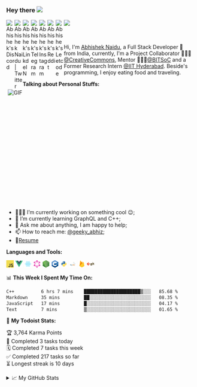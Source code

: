 ### Hey there <img src="https://media.giphy.com/media/hvRJCLFzcasrR4ia7z/giphy.gif" width="25px">
<a href="https://discord.gg/qUbApEc">
  <img align="left" alt="Abhishek's Discord" width="22px" src="https://cdn.jsdelivr.net/npm/simple-icons@v3/icons/discord.svg" />
</a>
<a href="https://twitter.com/abhisheknaiidu">
  <img align="left" alt="Abhishek Naidu | Twitter" width="22px" src="https://cdn.jsdelivr.net/npm/simple-icons@v3/icons/twitter.svg" />
</a>
<a href="https://www.linkedin.com/in/abhisheknaiidu/">
  <img align="left" alt="Abhishek's LinkdeIN" width="22px" src="https://cdn.jsdelivr.net/npm/simple-icons@v3/icons/linkedin.svg" />
</a>
<a href="https://t.me/abhisheknaiidu">
  <img align="left" alt="Abhishek's Telegram" width="22px" src="https://cdn.jsdelivr.net/npm/simple-icons@v3/icons/telegram.svg" />
</a>
<a href="https://www.instagram.com/abhisheknaiidu/">
  <img align="left" alt="Abhishek's Instagram" width="22px" src="https://cdn.jsdelivr.net/npm/simple-icons@v3/icons/instagram.svg" />
</a>
<a href="https://www.reddit.com/user/geekyabhi/">
  <img align="left" alt="Abhishek's Reddit" width="22px" src="https://cdn.jsdelivr.net/npm/simple-icons@v3/icons/reddit.svg" />
</a>
<a href="https://leetcode.com/abhisheknaiidu/">
  <img align="left" alt="Abhishek's Leetcode" width="22px" src="https://cdn.jsdelivr.net/npm/simple-icons@v3/icons/leetcode.svg" />
</a>

![](https://visitor-badge.glitch.me/badge?page_id=abhisheknaiidu.abhisheknaiidu)

<br />

Hi, I'm [Abhishek Naidu](https://blog.abhisheknaidu.tech/), a Full Stack Developer 🚀 from India, currently, I'm a Project Collaborator 🙍🏽‍♂️ [@CreativeCommons](https://opensource.creativecommons.org/community/community-team/members/), Mentor 👨🏽‍💼[@BITSoC](https://github.com/BITSoC) and a Former Research Intern [@IIT Hyderabad](https://iith.ac.in/). Beside's programming, I enjoy eating food and traveling.

  <img align="right" alt="GIF" src="https://github.com/abhisheknaiidu/abhisheknaiidu/blob/master/code.gif?raw=true" width="500" height="320" />
  
**Talking about Personal Stuffs:**

- 👨🏽‍💻 I’m currently working on something cool :wink:;
- 🌱 I’m currently learning GraphQL and C++; 
- 💬 Ask me about anything, I am happy to help;
- 📫 How to reach me: [@geeky_abhiz](https://twitter.com/geeky_abhiz);
- 📝[Resume](https://drive.google.com/file/d/10GKdScol1BXsMQmSVO30rswZ8lqkakmy/view)

**Languages and Tools:**  

<code><img height="20" src="https://raw.githubusercontent.com/github/explore/80688e429a7d4ef2fca1e82350fe8e3517d3494d/topics/javascript/javascript.png"></code>
<code><img height="20" src="https://raw.githubusercontent.com/github/explore/80688e429a7d4ef2fca1e82350fe8e3517d3494d/topics/vue/vue.png"></code>
<code><img height="20" src="https://raw.githubusercontent.com/github/explore/80688e429a7d4ef2fca1e82350fe8e3517d3494d/topics/react/react.png"></code>
<code><img height="20" src="https://raw.githubusercontent.com/github/explore/5c058a388828bb5fde0bcafd4bc867b5bb3f26f3/topics/graphql/graphql.png"></code>
<code><img height="20" src="https://raw.githubusercontent.com/github/explore/80688e429a7d4ef2fca1e82350fe8e3517d3494d/topics/nodejs/nodejs.png"></code>
<code><img height="20" src="https://raw.githubusercontent.com/github/explore/80688e429a7d4ef2fca1e82350fe8e3517d3494d/topics/cpp/cpp.png"></code>
<code><img height="20" src="https://raw.githubusercontent.com/github/explore/80688e429a7d4ef2fca1e82350fe8e3517d3494d/topics/python/python.png"></code>
<code><img height="20" src="https://raw.githubusercontent.com/github/explore/80688e429a7d4ef2fca1e82350fe8e3517d3494d/topics/mysql/mysql.png"></code>
<code><img height="20" src="https://raw.githubusercontent.com/github/explore/80688e429a7d4ef2fca1e82350fe8e3517d3494d/topics/firebase/firebase.png"></code>
<code><img height="20" src="https://raw.githubusercontent.com/github/explore/80688e429a7d4ef2fca1e82350fe8e3517d3494d/topics/git/git.png"></code>

📊 **This Week I Spent My Time On:**
<!--START_SECTION:waka-->
```text
C++          6 hrs 7 mins    █████████████████████▒░░░   85.68 % 
Markdown     35 mins         ██░░░░░░░░░░░░░░░░░░░░░░░   08.35 % 
JavaScript   17 mins         █░░░░░░░░░░░░░░░░░░░░░░░░   04.17 % 
Text         7 mins          ▒░░░░░░░░░░░░░░░░░░░░░░░░   01.65 % 
```
<!--END_SECTION:waka-->

🚧 **My Todoist Stats:**
<!-- TODO-IST:START -->
🏆  3,764 Karma Points           
🌸  Completed 3 tasks today           
🗓  Completed 7 tasks this week           
✅  Completed 217 tasks so far           
⏳  Longest streak is 10 days
<!-- TODO-IST:END -->


<details>
<summary>📈 My GitHub Stats</summary>

<p align="center"> <img src="https://github-readme-stats.vercel.app/api?username=abhisheknaiidu&show_icons=true&theme=gotham" alt="abhisheknaiidu" />

</details>



